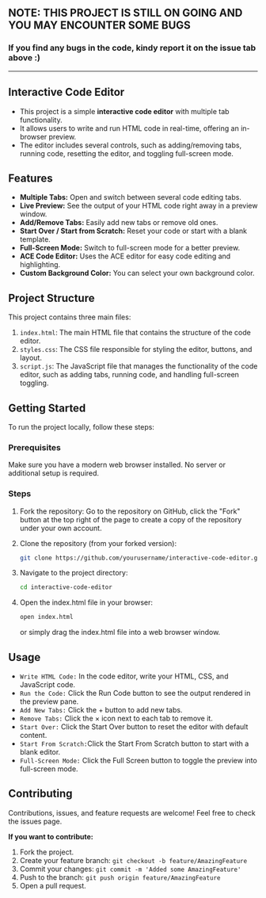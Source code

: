 ## NOTE: THIS PROJECT IS STILL ON GOING AND YOU MAY ENCOUNTER SOME BUGS
### If you find any bugs in the code, kindy report it on the issue tab above :)
-----------

## Interactive Code Editor

- This project is a simple **interactive code editor** with multiple tab functionality.
- It allows users to write and run HTML code in real-time, offering an in-browser preview.
- The editor includes several controls, such as adding/removing tabs, running code, resetting the editor, and toggling full-screen mode.

## Features

- **Multiple Tabs:** Open and switch between several code editing tabs.
- **Live Preview:** See the output of your HTML code right away in a preview window.
- **Add/Remove Tabs:** Easily add new tabs or remove old ones.
- **Start Over / Start from Scratch:** Reset your code or start with a blank template.
- **Full-Screen Mode:** Switch to full-screen mode for a better preview.
- **ACE Code Editor:** Uses the ACE editor for easy code editing and highlighting.
- **Custom Background Color:** You can select your own background color.

## Project Structure

This project contains three main files:

1. `index.html`: The main HTML file that contains the structure of the code editor.
2. `styles.css`: The CSS file responsible for styling the editor, buttons, and layout.
3. `script.js`: The JavaScript file that manages the functionality of the code editor, such as adding tabs, running code, and handling full-screen toggling.

## Getting Started

To run the project locally, follow these steps:

### Prerequisites

Make sure you have a modern web browser installed. No server or additional setup is required.

### Steps

1. Fork the repository:
Go to the repository on GitHub, click the "Fork" button at the top right of the page to create a copy of the repository under your own account.

2. Clone the repository (from your forked version):

   ```bash
   git clone https://github.com/yourusername/interactive-code-editor.git
   ```

3. Navigate to the project directory:
   ```bash
   cd interactive-code-editor
   ```

4. Open the index.html file in your browser:
   ```bash
   open index.html
   ```
   or simply drag the index.html file into a web browser window.

## Usage

- `Write HTML Code:`   In the code editor, write your HTML, CSS, and JavaScript code.
- `Run the Code:`      Click the Run Code button to see the output rendered in the preview pane.
- `Add New Tabs:`      Click the + button to add new tabs.
- `Remove Tabs:`       Click the × icon next to each tab to remove it.
- `Start Over:`        Click the Start Over button to reset the editor with default content.
- `Start From Scratch:`Click the Start From Scratch button to start with a blank editor.
- `Full-Screen Mode:`  Click the Full Screen button to toggle the preview into full-screen mode.

## Contributing
Contributions, issues, and feature requests are welcome! Feel free to check the issues page.

**If you want to contribute:**

1. Fork the project.
2. Create your feature branch: `git checkout -b feature/AmazingFeature`
3. Commit your changes: `git commit -m 'Added some AmazingFeature'`
4. Push to the branch: `git push origin feature/AmazingFeature`
5. Open a pull request.
